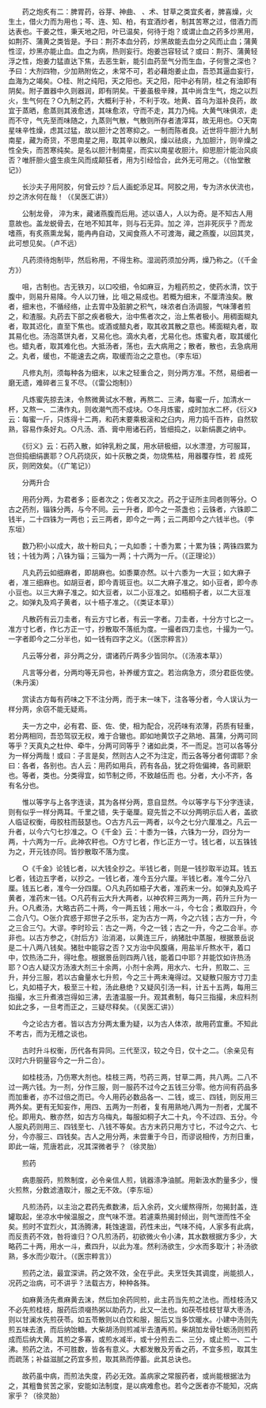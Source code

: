 <!-- { "loadSidebar": true } -->
　　药之炮炙有二：脾胃药，谷芽、神曲、 、术、甘草之类宜炙者，脾喜燥，火生土，借火力而为用也；芩、连、知、柏，有宜酒炒者，制其苦寒之过，借酒力而达表也。干姜之性，秉天地之阳，叶已温矣，何待于炮？或谓止血之药多炒黑用，如荆芥、蒲黄之类皆是。予曰：荆芥本血分药，炒黑故能去血分之风而止血；蒲黄性涩，炒黑亦能止血。血之为病，热则妄行。炮姜岂容轻试？或曰：荆芥、蒲黄轻浮之性，炮姜力猛直达下焦，去恶生新，能引血药至气分而生血，子何訾之深也？予曰：大剂四物，少加熟附佐之，未常不可，若必藉炮姜止血，吾恐其逼血妄行，血海为之竭矣。○桂、附之纯阳，天之阳也。天之阳，阳中必有阴，桂之有油即有阴矣。附子置器中久则器润，即有阴矣。干姜虽极辛辣，其中尚含生气，炮之以烈火，生气何在？○九制之药，大概利于补，不利于攻。地黄、首乌为滋补良药，故宜于蒸晒，愈蒸则其液愈透，其味愈浓，守而不走，其力乃纯。大黄气味俱浓，走而不守，气先至而味随之，九蒸则气散，气散则所存者渣滓耳，故无用也。○天南星味辛性燥，虑其过猛，故以胆汁之苦寒抑之。一制而陈者良。近世将牛胆汁九制南星，藏为奇货，不思南星之用，取其辛以散风，燥以祛痰，九加胆汁，则辛燥之性全失，而苦寒纯矣。是名以胆汁制南星，而实以南星收胆汁。抑思胆汁能治风痰否？唯肝胆火盛生痰生风而成颠狂者，用为引经恰合，此外无可用之。（《怡堂散记》）

　　长沙夫子用阿胶，何曾云炒？后人画蛇添足耳。阿胶之用，专为济水伏流也，炒之济水何在哉！（《吴医汇讲》）

　　公制龙骨， 淬为末，藏诸燕腹而后用。述以语人，人以为奇。是不知古人用意故也。盖龙蜕骨去，在地不知其年，则与石无异。加之 淬，岂非死灰乎？而龙嗜燕，有炙燕熏龙髯，能冉冉自动，又闻食燕人不可渡海，藏之燕腹，以回其灵，此可想见矣。（卢不远）

　　凡药须待炮制毕，然后称用，不得生称。湿润药须加分两，燥乃称之。（《千金方》）

　　咀，古制也。古无铁刃，以口咬细，令如麻豆，为粗药煎之，使药水清，饮于腹中，则易升易降。今人以刀锉，比 咀之易成也。若概为细末，不厘清浊矣。散者，细末也，不循经络，止去胃中及脏腑之积气，味浓者白汤调服，气味薄者煎之，和渣服。丸药去下部之疾者极大，治中焦者次之，治上焦者极小。用稠面糊丸者，取其迟化，直至下焦也。或酒或醋丸者，取其收其散之意也。稀面糊丸者，取其易化也。汤泡蒸饼丸者，又易化也。滴水丸者，尤易化也。炼蜜丸者，取其缓化也。蜡丸者，取其难化也。大抵汤者，荡也，去大病用之；散者，散也，去急病用之。丸者，缓也，不能速去之病，取缓而治之之意也。（李东垣）

　　凡修丸剂，须每种各为细末，以末之轻重合之，则分两方准。不然，易细者一磨无遗，难碎者三复不尽。（《雷公炮制》）

　　凡炼蜜先掠去沫，令熬微黄试水不散，再熬二、三沸，每蜜一斤，加清水一杯，又熬一、二沸作丸，则收潮气而不成块。○冬月炼蜜，成时加水二杯，《衍义》云：每蜜一斤，只炼得十二两，和药末要乘极滚和之臼内，用力捣千百杵，自然软熟，容易作条好丸。○凡汤、酒、膏中用诸石药，皆细捣之，以新绢裹之纳中。

　　《衍义》云：石药入散，如钟乳粉之属，用水研极细，以水漂澄，方可服耳，岂但捣细绢裹耶？○凡药烧灰，如十灰散之类，勿烧焦枯，用器覆存性，若 成死灰，则罔效矣。（《广笔记》）

　　分两升合

　　用药分两，为君者多；臣者次之；佐者又次之。药之于证所主同者则等分。○古之药剂，锱铢分两，与今不同。云一升者，即今之一茶盏也；云铢者，六铢即二钱半，二十四铢为一两也；云三两者，即今之一两；云二两即今之六钱半也。（李东垣）

　　数乃积小以成大，故十粉曰丸；一丸如黍；十黍为累；十累为铢；两铢四累为钱；十钱为两；八铢为锱；三锱为一两；十六两为一斤。（《正理论》）

　　凡丸药云如细麻者，即胡麻也。如黍粟亦然。以十六黍为一大豆；如大麻子者，准三细麻也。如胡豆者，即今青斑豆也。以二大麻子准之。如小豆者，即今赤小豆也。以三大麻子准之。如大豆者，以二小豆准之。如梧桐子者，以二大豆准之。如弹丸及鸡子黄者，以十梧子准之。（《类证本草》）

　　凡散药有云刀圭者，有云方寸匕者，有云一字者。刀圭者，十分方寸匕之一。准方寸匕者，作匕方正一寸，抄散取不落纸为度。一撮者四刀圭也，十撮为一勺。一字者即今之二分半也，如一钱有四字之义。（《医宗粹言》）

　　凡云等分者，非分两之分，谓诸药斤两多少皆同尔。（《汤液本草》）

　　凡言等分者，分两均等无异也，补养缓方宜之。若治病急方，须分君臣佐使。（朱丹溪）

　　赏读古方每有药味之下不注分两，而于末一味下，注各等分者，今人误认为一样分两，余窃不能无疑焉。

　　夫一方之中，必有君、臣、佐、使，相为配合，况药味有浓薄，药质有轻重，若分两相同，吾恐驾驭无权，难于合辙也。即如地黄饮子之熟地、菖蒲，分两可同等乎？天真丸之杜仲、牵牛，分两可同等乎？诸如此类，不一而足。岂可以各等分为一样分两哉！或曰：子言是矣，然则古人之不为注定，而云各等分者何谓耶？余曰：各者，各别也。古人云：用药如用兵，药有各品，犹之将佐偏裨，各司厥职也。等者，类也。分类得宜，如节制之师，不致越伍而 也。分者，大小不齐，各有名分也。

　　惟以等字与上各字连读，其为各样分两，意自显然。今以等字与下分字连读，则有似乎一样分两耳。千里之错，失于毫厘。窥先哲之不以分两明示后人者，盖欲人临证权衡，毋胶柱而鼓瑟也。○古方凡云一两者，以今之七分六厘准之。凡云一升者，以今六勺七抄准之。○《千金》云：十黍为一铢，六铢为一分，四分为一两，十六两为一斤。此神农秤也。○方寸匕者，作匕正方一寸。钱匕者，以五铢钱为之，开元钱亦同。皆抄散取不落为度。

　　○《千金》论钱匕者，以大钱全抄之。半钱匕者，则是一钱抄取半边耳。钱五匕者，钱边五字者，以抄之。一钱匕者，准今五分六厘。半钱匕者。准今二分八厘。钱五匕者，准今一分四厘。○凡丸药如梧子大者，准药末一分。如弹丸及鸡子黄者，准药末一钱。○凡药有云大升大两者，以神农秤三两为一两，药升三升为一升。○凡煮汤，大略古药二十两，今一两五钱；用水一斗，今七合；煮取四升，今二合八勺。○张介宾惑于郑世子之乐书，定为古方一两，今之六钱；古方一升，今之三合三勺。大谬。李时珍云：古之一两，今之一钱；古之一升，今之二合半。亦非也。以古方参之，《肘后方》治消渴，以黄连三斤，纳猪肚中蒸服，根据景岳说是二十八两八钱矣。猪肚中能容之否？又方治中风腹痛，用盐半斤熬水干，着口中，饮热汤二升，得吐愈。根据景岳则四两八钱，能着口中耶？并能饮如许热汤耶？○古人疑汉方汤液大剂三十余两，小剂十余两，用水六、七升，煎取二、三升，并分三服，若以古龠量水七升煎，今之三十两未淹得过。又疑散只服方寸刀圭匕，丸如梧子大，极至三十粒，汤此悬绝？又疑风引汤一料，计五十五两，每用三指撮，水三升煮液岂得如三沸，去渣温服一升。观其煮制，每只三指撮，未应料剂如此之多，一旦考而正之，三疑尽释矣。（《吴医汇讲》）

　　今之论古方者。皆以古方分两太重为疑，以为古人体浓，故用药宜重。不知此不考古，而为无稽之谈也。

　　古时升斗权衡，历代各有异同。三代至汉，较之今日，仅十之二。（余亲见有汉时六升铜量容今之一升二合）。

　　如桂枝汤，乃伤寒大剂也。桂枝三两，芍药三两，甘草二两，共八两。二八不过一两六钱。为一剂，分作三服，则一服药不过今之五钱三分零。他方间有药品多而加重者，亦不过倍之而已。今人用药必数品各一、二钱，或三、四钱，则反用三两外矣。更有无知妄作，用四、五两为一剂者，复有用熟地八两为一剂者，尤属不伦。即用丸、散亦然，如古方乌梅丸，每服如桐子大二十丸，今不过四、五分。今人服丸药则用三、四钱至七、八钱不等矣。古方末药只用方寸匕，不过今之六、七分，今亦服三、四钱矣。古人之用分两，未尝重于今日，而谬说相传，方剂日重，即此一端，荒唐若此，况其深微者乎？（徐灵胎）

　　煎药

　　病患服药，煎熬制度，必令亲信人煎，铫器涤净油腻。用新汲水酌量多少，慢火煎熬，分数滤渣取汁，服之无不效。（李东垣）

　　凡煎汤药，以主治之君药先煮数沸，后入余药，文火缓熬得所，勿揭封盖，连罐取起，坐凉水中候温服之，庶气味不泄。若遽乘热揭封倾出，则气泄而性不全矣。煎时不宜烈火，其汤腾沸，耗蚀速涸，药性未出，气味不纯，人家多有此病，而反责药不效，咎将谁归？○凡煎汤药，初欲微火令小沸，其水数根据方多少，大略药二十两，用水一斗，煮四升，以此为准。然利汤欲生，少水而多取汁；补汤欲熟，多水而少取汁。（《医宗粹言》）

　　煎药之法，最宜深讲。药之效不效，全在乎此。夫烹饪失其调度，尚能损人，况药之治病，可不讲乎？法载古方，种种各殊。

　　如麻黄汤先煮麻黄去沫，然后加余药同煎，此主药当先煎之法也。而桂枝汤又不必先煎桂枝，服药后须啜热粥以助药力，此又一法也。如茯苓桂枝甘草大枣汤，则以甘澜水先煎茯苓。如五苓散则以白饮和服，服后又当多饮暖水。小建中汤则先煎五味去渣，而后纳饴糖。大柴胡汤则煎减半去渣再煎。柴胡加龙骨牡蛎汤则煎药成而后纳大黄。其煎之多寡，或煎水减半，或十分煎去二、三分，或止煎一、二十沸。煎药之法，不可胜数，皆各有意义。大都发散及芳香之药，不宜多煎，取其生而疏荡；补益滋腻之药宜多煎，取其熟而停蓄。此其总诀也。

　　故药虽中病，而煎法失度，药必无效。盖病家之常服药者，或尚能根据法为之，其粗鲁贫苦之家，安能如法制度，是以病难愈也。若今之医者亦不能知，况病家乎？（徐灵胎）

